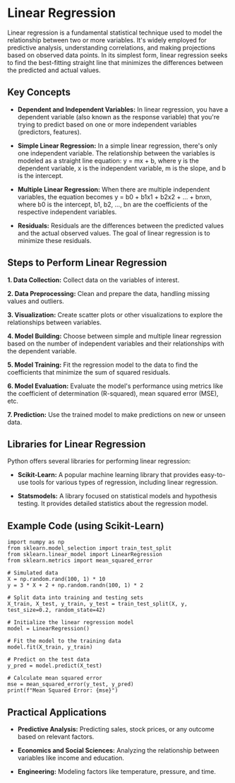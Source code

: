 # Linear Regression

Linear regression is a fundamental statistical technique used to model the relationship between two or more variables. It's widely employed for predictive analysis, understanding correlations, and making projections based on observed data points. In its simplest form, linear regression seeks to find the best-fitting straight line that minimizes the differences between the predicted and actual values.

## Key Concepts

- **Dependent and Independent Variables:** In linear regression, you have a dependent variable (also known as the response variable) that you're trying to predict based on one or more independent variables (predictors, features).

- **Simple Linear Regression:** In a simple linear regression, there's only one independent variable. The relationship between the variables is modeled as a straight line equation: y = mx + b, where y is the dependent variable, x is the independent variable, m is the slope, and b is the intercept.

- **Multiple Linear Regression:** When there are multiple independent variables, the equation becomes y = b0 + b1x1 + b2x2 + ... + bnxn, where b0 is the intercept, b1, b2, ..., bn are the coefficients of the respective independent variables.

- **Residuals:** Residuals are the differences between the predicted values and the actual observed values. The goal of linear regression is to minimize these residuals.

## Steps to Perform Linear Regression

**1. Data Collection:** Collect data on the variables of interest.

**2. Data Preprocessing:** Clean and prepare the data, handling missing values and outliers.

**3. Visualization:** Create scatter plots or other visualizations to explore the relationships between variables.

**4. Model Building:** Choose between simple and multiple linear regression based on the number of independent variables and their relationships with the dependent variable.

**5. Model Training:** Fit the regression model to the data to find the coefficients that minimize the sum of squared residuals.

**6. Model Evaluation:** Evaluate the model's performance using metrics like the coefficient of determination (R-squared), mean squared error (MSE), etc.

**7. Prediction:** Use the trained model to make predictions on new or unseen data.

## Libraries for Linear Regression

Python offers several libraries for performing linear regression:

- **Scikit-Learn:** A popular machine learning library that provides easy-to-use tools for various types of regression, including linear regression.

- **Statsmodels:** A library focused on statistical models and hypothesis testing. It provides detailed statistics about the regression model.

## Example Code (using Scikit-Learn)

```
import numpy as np
from sklearn.model_selection import train_test_split
from sklearn.linear_model import LinearRegression
from sklearn.metrics import mean_squared_error

# Simulated data
X = np.random.rand(100, 1) * 10
y = 3 * X + 2 + np.random.randn(100, 1) * 2

# Split data into training and testing sets
X_train, X_test, y_train, y_test = train_test_split(X, y, test_size=0.2, random_state=42)

# Initialize the linear regression model
model = LinearRegression()

# Fit the model to the training data
model.fit(X_train, y_train)

# Predict on the test data
y_pred = model.predict(X_test)

# Calculate mean squared error
mse = mean_squared_error(y_test, y_pred)
print(f"Mean Squared Error: {mse}")

```

## Practical Applications

- **Predictive Analysis:** Predicting sales, stock prices, or any outcome based on relevant factors.

- **Economics and Social Sciences:** Analyzing the relationship between variables like income and education.

- **Engineering:** Modeling factors like temperature, pressure, and time.
